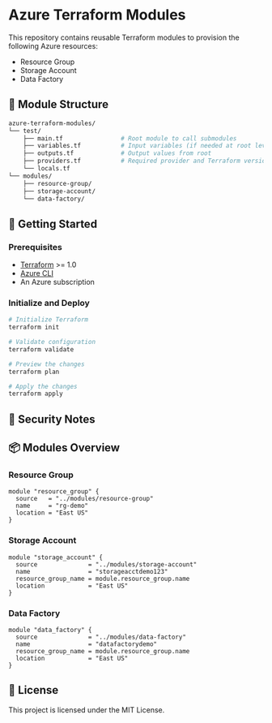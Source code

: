 # Azure Terraform Modules

This repository contains reusable Terraform modules to provision the following Azure resources:

- Resource Group
- Storage Account
- Data Factory

## 🧱 Module Structure

```bash
azure-terraform-modules/
└── test/
    ├── main.tf                # Root module to call submodules
    ├── variables.tf           # Input variables (if needed at root level)
    ├── outputs.tf             # Output values from root
    ├── providers.tf           # Required provider and Terraform versions
    └── locals.tf                         
└── modules/
    ├── resource-group/
    ├── storage-account/
    └── data-factory/
````

## 🚀 Getting Started

### Prerequisites

* [Terraform](https://www.terraform.io/downloads.html) >= 1.0
* [Azure CLI](https://docs.microsoft.com/en-us/cli/azure/install-azure-cli)
* An Azure subscription

### Initialize and Deploy

```bash
# Initialize Terraform
terraform init

# Validate configuration
terraform validate

# Preview the changes
terraform plan

# Apply the changes
terraform apply
```

## 🔐 Security Notes


## 📦 Modules Overview

### Resource Group

```hcl
module "resource_group" {
  source   = "../modules/resource-group"
  name     = "rg-demo"
  location = "East US"
}
```

### Storage Account

```hcl
module "storage_account" {
  source              = "../modules/storage-account"
  name                = "storageacctdemo123"
  resource_group_name = module.resource_group.name
  location            = "East US"
}
```

### Data Factory

```hcl
module "data_factory" {
  source              = "../modules/data-factory"
  name                = "datafactorydemo"
  resource_group_name = module.resource_group.name
  location            = "East US"
}
```

## 📝 License

This project is licensed under the MIT License.
